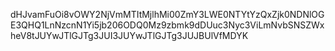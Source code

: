 dHJvamFuOi8vOWY2NjVmMTItMjlhMi00ZmY3LWE0NTYtYzQxZjk0NDNlOGE3QHQ1LnNzcnN1Yi5jb206ODQ0Mz9zbmk9dDUuc3Nyc3ViLmNvbSNSZWxheV8tJUYwJTlGJTg3JUI3JUYwJTlGJTg3JUJBUlVfMDYK